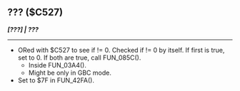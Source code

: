 ## ??? ($C527)
___[???] | ???___

---

- ORed with $C527 to see if != 0. Checked if != 0 by itself. If first is true, set to 0. If both are true, call FUN_085C().
	- Inside FUN_03A4().
	- Might be only in GBC mode.
- Set to $7F in FUN_42FA().